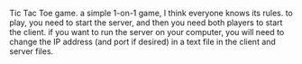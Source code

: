 Tic Tac Toe game. 
a simple 1-on-1 game, I think everyone knows its rules. to play, you need to start the server, and then you need both players to start the client. if you want to run the server on your computer, you will need to change the IP address (and port if desired) in a text file in the client and server files.
